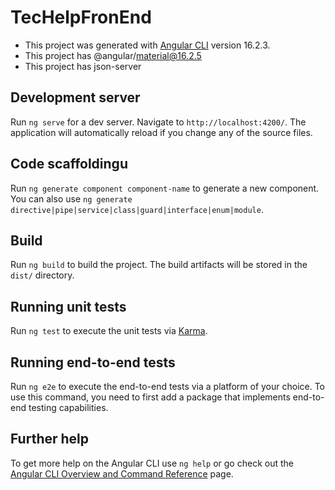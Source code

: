 # TecHelpFronEnd

* This project was generated with [Angular CLI](https://github.com/angular/angular-cli) version 16.2.3.
* This project has @angular/material@16.2.5
* This project has json-server

## Development server

Run `ng serve` for a dev server. Navigate to `http://localhost:4200/`. The application will automatically reload if you change any of the source files.

## Code scaffoldingu

Run `ng generate component component-name` to generate a new component. You can also use `ng generate directive|pipe|service|class|guard|interface|enum|module`.

## Build

Run `ng build` to build the project. The build artifacts will be stored in the `dist/` directory.

## Running unit tests

Run `ng test` to execute the unit tests via [Karma](https://karma-runner.github.io).

## Running end-to-end tests

Run `ng e2e` to execute the end-to-end tests via a platform of your choice. To use this command, you need to first add a package that implements end-to-end testing capabilities.

## Further help

To get more help on the Angular CLI use `ng help` or go check out the [Angular CLI Overview and Command Reference](https://angular.io/cli) page.
